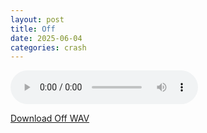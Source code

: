 ```yaml
---
layout: post
title: Off
date: 2025-06-04
categories: crash
---
```

<audio controls>
  <source src="/assets/audio/crash/Crash_Off_brumalsaito.wav" type="audio/wav">
</audio>
<p><a href="/assets/audio/crash/Crash_Off_brumalsaito.wav" download>Download Off WAV</a></p>